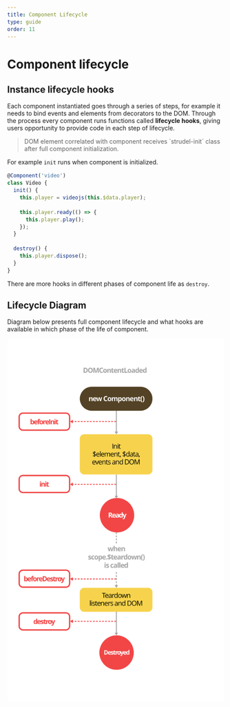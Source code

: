 ```yaml
---
title: Component Lifecycle
type: guide
order: 11
---
```


# Component lifecycle

## Instance lifecycle hooks

Each component instantiated goes through a series of steps, for example it needs to bind events and elements from decorators to the DOM. Through the process every component runs functions called **lifecycle hooks**, giving users opportunity to provide code in each step of lifecycle.

<blockquote class="alert">DOM element correlated with component receives `strudel-init` class after full component initialization.</blockquote>

For example `init` runs when component is initialized.


```js
@Component('video')
class Video {
  init() {
    this.player = videojs(this.$data.player);
  	
    this.player.ready(() => {
      this.player.play();
    });
  }	
  
  destroy() {
    this.player.dispose();
  }
}
```

There are more hooks in different phases of component life as `destroy`.

## Lifecycle Diagram

Diagram below presents full component lifecycle and what hooks are available in which phase of the life of component.

<img style="display: block; margin: 0 auto; width: 550px;" src="/images/lifecycle.png">

